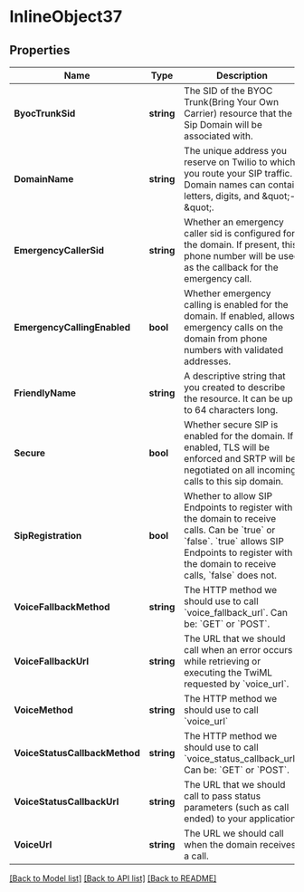 # InlineObject37

## Properties

Name | Type | Description | Notes
------------ | ------------- | ------------- | -------------
**ByocTrunkSid** | **string** | The SID of the BYOC Trunk(Bring Your Own Carrier) resource that the Sip Domain will be associated with. | [optional] 
**DomainName** | **string** | The unique address you reserve on Twilio to which you route your SIP traffic. Domain names can contain letters, digits, and \&quot;-\&quot;. | [optional] 
**EmergencyCallerSid** | **string** | Whether an emergency caller sid is configured for the domain. If present, this phone number will be used as the callback for the emergency call. | [optional] 
**EmergencyCallingEnabled** | **bool** | Whether emergency calling is enabled for the domain. If enabled, allows emergency calls on the domain from phone numbers with validated addresses. | [optional] 
**FriendlyName** | **string** | A descriptive string that you created to describe the resource. It can be up to 64 characters long. | [optional] 
**Secure** | **bool** | Whether secure SIP is enabled for the domain. If enabled, TLS will be enforced and SRTP will be negotiated on all incoming calls to this sip domain. | [optional] 
**SipRegistration** | **bool** | Whether to allow SIP Endpoints to register with the domain to receive calls. Can be &#x60;true&#x60; or &#x60;false&#x60;. &#x60;true&#x60; allows SIP Endpoints to register with the domain to receive calls, &#x60;false&#x60; does not. | [optional] 
**VoiceFallbackMethod** | **string** | The HTTP method we should use to call &#x60;voice_fallback_url&#x60;. Can be: &#x60;GET&#x60; or &#x60;POST&#x60;. | [optional] 
**VoiceFallbackUrl** | **string** | The URL that we should call when an error occurs while retrieving or executing the TwiML requested by &#x60;voice_url&#x60;. | [optional] 
**VoiceMethod** | **string** | The HTTP method we should use to call &#x60;voice_url&#x60; | [optional] 
**VoiceStatusCallbackMethod** | **string** | The HTTP method we should use to call &#x60;voice_status_callback_url&#x60;. Can be: &#x60;GET&#x60; or &#x60;POST&#x60;. | [optional] 
**VoiceStatusCallbackUrl** | **string** | The URL that we should call to pass status parameters (such as call ended) to your application. | [optional] 
**VoiceUrl** | **string** | The URL we should call when the domain receives a call. | [optional] 

[[Back to Model list]](../README.md#documentation-for-models) [[Back to API list]](../README.md#documentation-for-api-endpoints) [[Back to README]](../README.md)


